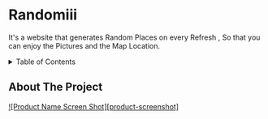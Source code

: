 # Randomiii
It's a website that generates Random Places on every Refresh , So that you can enjoy the Pictures and the Map Location.


<!-- TABLE OF CONTENTS -->

<details>
  <summary>Table of Contents</summary>
  <ol>
    <li>
      <a href="#about-the-project">About The Project</a>
      <li>
       <a href="#built-with">Built With</a>
      </li>
    </li>
   

  </ol>
</details>



<!-- ABOUT THE PROJECT -->
## About The Project

[![Product Name Screen Shot][product-screenshot]](https://aniketshukla14.github.io/Randomiii/)
